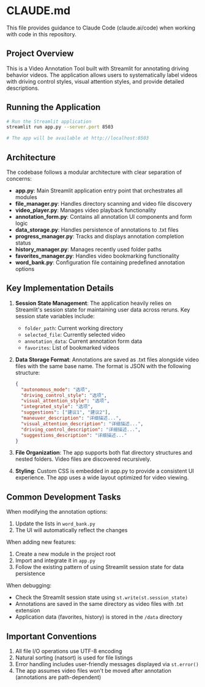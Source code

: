 # CLAUDE.md

This file provides guidance to Claude Code (claude.ai/code) when working with code in this repository.

## Project Overview

This is a Video Annotation Tool built with Streamlit for annotating driving behavior videos. The application allows users to systematically label videos with driving control styles, visual attention styles, and provide detailed descriptions.

## Running the Application

```bash
# Run the Streamlit application
streamlit run app.py --server.port 8503

# The app will be available at http://localhost:8503
```

## Architecture

The codebase follows a modular architecture with clear separation of concerns:

- **app.py**: Main Streamlit application entry point that orchestrates all modules
- **file_manager.py**: Handles directory scanning and video file discovery
- **video_player.py**: Manages video playback functionality
- **annotation_form.py**: Contains all annotation UI components and form logic
- **data_storage.py**: Handles persistence of annotations to .txt files
- **progress_manager.py**: Tracks and displays annotation completion status
- **history_manager.py**: Manages recently used folder paths
- **favorites_manager.py**: Handles video bookmarking functionality
- **word_bank.py**: Configuration file containing predefined annotation options

## Key Implementation Details

1. **Session State Management**: The application heavily relies on Streamlit's session state for maintaining user data across reruns. Key session state variables include:
   - `folder_path`: Current working directory
   - `selected_file`: Currently selected video
   - `annotation_data`: Current annotation form data
   - `favorites`: List of bookmarked videos

2. **Data Storage Format**: Annotations are saved as .txt files alongside video files with the same base name. The format is JSON with the following structure:
   ```json
   {
     "autonomous_mode": "选项",
     "driving_control_style": "选项",
     "visual_attention_style": "选项",
     "integrated_style": "选项",
     "suggestions": ["建议1", "建议2"],
     "maneuver_description": "详细描述...",
     "visual_attention_description": "详细描述...",
     "driving_control_description": "详细描述...",
     "suggestions_description": "详细描述..."
   }
   ```

3. **File Organization**: The app supports both flat directory structures and nested folders. Video files are discovered recursively.

4. **Styling**: Custom CSS is embedded in app.py to provide a consistent UI experience. The app uses a wide layout optimized for video viewing.

## Common Development Tasks

When modifying the annotation options:
1. Update the lists in `word_bank.py`
2. The UI will automatically reflect the changes

When adding new features:
1. Create a new module in the project root
2. Import and integrate it in `app.py`
3. Follow the existing pattern of using Streamlit session state for data persistence

When debugging:
- Check the Streamlit session state using `st.write(st.session_state)`
- Annotations are saved in the same directory as video files with .txt extension
- Application data (favorites, history) is stored in the `/data` directory

## Important Conventions

1. All file I/O operations use UTF-8 encoding
2. Natural sorting (natsort) is used for file listings
3. Error handling includes user-friendly messages displayed via `st.error()`
4. The app assumes video files won't be moved after annotation (annotations are path-dependent)